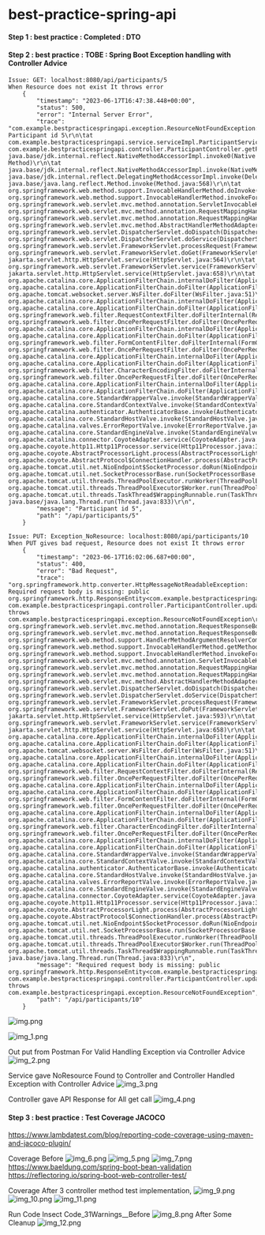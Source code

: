 # best-practice-spring-api

#### Step 1 : best practice : Completed : DTO
#### Step 2 : best practice : TOBE : Spring Boot Exception handling with Controller Advice
    Issue: GET: localhost:8080/api/participants/5
    When Resource does not exist It throws error
        {
            "timestamp": "2023-06-17T16:47:38.448+00:00",
            "status": 500,
            "error": "Internal Server Error",
            "trace": "com.example.bestpracticespringapi.exception.ResourceNotFoundException: Participant id 5\r\n\tat com.example.bestpracticespringapi.service.serviceImpl.ParticipantServiceImpl.getParticipantById(ParticipantServiceImpl.java:62)\r\n\tat com.example.bestpracticespringapi.controller.ParticipantController.getParticipantById(ParticipantController.java:41)\r\n\tat java.base/jdk.internal.reflect.NativeMethodAccessorImpl.invoke0(Native Method)\r\n\tat java.base/jdk.internal.reflect.NativeMethodAccessorImpl.invoke(NativeMethodAccessorImpl.java:77)\r\n\tat java.base/jdk.internal.reflect.DelegatingMethodAccessorImpl.invoke(DelegatingMethodAccessorImpl.java:43)\r\n\tat java.base/java.lang.reflect.Method.invoke(Method.java:568)\r\n\tat org.springframework.web.method.support.InvocableHandlerMethod.doInvoke(InvocableHandlerMethod.java:207)\r\n\tat org.springframework.web.method.support.InvocableHandlerMethod.invokeForRequest(InvocableHandlerMethod.java:152)\r\n\tat org.springframework.web.servlet.mvc.method.annotation.ServletInvocableHandlerMethod.invokeAndHandle(ServletInvocableHandlerMethod.java:118)\r\n\tat org.springframework.web.servlet.mvc.method.annotation.RequestMappingHandlerAdapter.invokeHandlerMethod(RequestMappingHandlerAdapter.java:884)\r\n\tat org.springframework.web.servlet.mvc.method.annotation.RequestMappingHandlerAdapter.handleInternal(RequestMappingHandlerAdapter.java:797)\r\n\tat org.springframework.web.servlet.mvc.method.AbstractHandlerMethodAdapter.handle(AbstractHandlerMethodAdapter.java:87)\r\n\tat org.springframework.web.servlet.DispatcherServlet.doDispatch(DispatcherServlet.java:1081)\r\n\tat org.springframework.web.servlet.DispatcherServlet.doService(DispatcherServlet.java:974)\r\n\tat org.springframework.web.servlet.FrameworkServlet.processRequest(FrameworkServlet.java:1011)\r\n\tat org.springframework.web.servlet.FrameworkServlet.doGet(FrameworkServlet.java:903)\r\n\tat jakarta.servlet.http.HttpServlet.service(HttpServlet.java:564)\r\n\tat org.springframework.web.servlet.FrameworkServlet.service(FrameworkServlet.java:885)\r\n\tat jakarta.servlet.http.HttpServlet.service(HttpServlet.java:658)\r\n\tat org.apache.catalina.core.ApplicationFilterChain.internalDoFilter(ApplicationFilterChain.java:205)\r\n\tat org.apache.catalina.core.ApplicationFilterChain.doFilter(ApplicationFilterChain.java:149)\r\n\tat org.apache.tomcat.websocket.server.WsFilter.doFilter(WsFilter.java:51)\r\n\tat org.apache.catalina.core.ApplicationFilterChain.internalDoFilter(ApplicationFilterChain.java:174)\r\n\tat org.apache.catalina.core.ApplicationFilterChain.doFilter(ApplicationFilterChain.java:149)\r\n\tat org.springframework.web.filter.RequestContextFilter.doFilterInternal(RequestContextFilter.java:100)\r\n\tat org.springframework.web.filter.OncePerRequestFilter.doFilter(OncePerRequestFilter.java:116)\r\n\tat org.apache.catalina.core.ApplicationFilterChain.internalDoFilter(ApplicationFilterChain.java:174)\r\n\tat org.apache.catalina.core.ApplicationFilterChain.doFilter(ApplicationFilterChain.java:149)\r\n\tat org.springframework.web.filter.FormContentFilter.doFilterInternal(FormContentFilter.java:93)\r\n\tat org.springframework.web.filter.OncePerRequestFilter.doFilter(OncePerRequestFilter.java:116)\r\n\tat org.apache.catalina.core.ApplicationFilterChain.internalDoFilter(ApplicationFilterChain.java:174)\r\n\tat org.apache.catalina.core.ApplicationFilterChain.doFilter(ApplicationFilterChain.java:149)\r\n\tat org.springframework.web.filter.CharacterEncodingFilter.doFilterInternal(CharacterEncodingFilter.java:201)\r\n\tat org.springframework.web.filter.OncePerRequestFilter.doFilter(OncePerRequestFilter.java:116)\r\n\tat org.apache.catalina.core.ApplicationFilterChain.internalDoFilter(ApplicationFilterChain.java:174)\r\n\tat org.apache.catalina.core.ApplicationFilterChain.doFilter(ApplicationFilterChain.java:149)\r\n\tat org.apache.catalina.core.StandardWrapperValve.invoke(StandardWrapperValve.java:166)\r\n\tat org.apache.catalina.core.StandardContextValve.invoke(StandardContextValve.java:90)\r\n\tat org.apache.catalina.authenticator.AuthenticatorBase.invoke(AuthenticatorBase.java:482)\r\n\tat org.apache.catalina.core.StandardHostValve.invoke(StandardHostValve.java:115)\r\n\tat org.apache.catalina.valves.ErrorReportValve.invoke(ErrorReportValve.java:93)\r\n\tat org.apache.catalina.core.StandardEngineValve.invoke(StandardEngineValve.java:74)\r\n\tat org.apache.catalina.connector.CoyoteAdapter.service(CoyoteAdapter.java:341)\r\n\tat org.apache.coyote.http11.Http11Processor.service(Http11Processor.java:390)\r\n\tat org.apache.coyote.AbstractProcessorLight.process(AbstractProcessorLight.java:63)\r\n\tat org.apache.coyote.AbstractProtocol$ConnectionHandler.process(AbstractProtocol.java:894)\r\n\tat org.apache.tomcat.util.net.NioEndpoint$SocketProcessor.doRun(NioEndpoint.java:1741)\r\n\tat org.apache.tomcat.util.net.SocketProcessorBase.run(SocketProcessorBase.java:52)\r\n\tat org.apache.tomcat.util.threads.ThreadPoolExecutor.runWorker(ThreadPoolExecutor.java:1191)\r\n\tat org.apache.tomcat.util.threads.ThreadPoolExecutor$Worker.run(ThreadPoolExecutor.java:659)\r\n\tat org.apache.tomcat.util.threads.TaskThread$WrappingRunnable.run(TaskThread.java:61)\r\n\tat java.base/java.lang.Thread.run(Thread.java:833)\r\n",
            "message": "Participant id 5",
            "path": "/api/participants/5"
        }
    
    Issue: PUT: Exception_NoResource: localhost:8080/api/participants/10
    When PUT gives bad request, Resource does not exist It throws error
        {
            "timestamp": "2023-06-17T16:02:06.687+00:00",
            "status": 400,
            "error": "Bad Request",
            "trace": "org.springframework.http.converter.HttpMessageNotReadableException: Required request body is missing: public org.springframework.http.ResponseEntity<com.example.bestpracticespringapi.dto.ParticipantDto> com.example.bestpracticespringapi.controller.ParticipantController.updateParticipant(long,com.example.bestpracticespringapi.dto.ParticipantDto) throws com.example.bestpracticespringapi.exception.ResourceNotFoundException\r\n\tat org.springframework.web.servlet.mvc.method.annotation.RequestResponseBodyMethodProcessor.readWithMessageConverters(RequestResponseBodyMethodProcessor.java:166)\r\n\tat org.springframework.web.servlet.mvc.method.annotation.RequestResponseBodyMethodProcessor.resolveArgument(RequestResponseBodyMethodProcessor.java:136)\r\n\tat org.springframework.web.method.support.HandlerMethodArgumentResolverComposite.resolveArgument(HandlerMethodArgumentResolverComposite.java:122)\r\n\tat org.springframework.web.method.support.InvocableHandlerMethod.getMethodArgumentValues(InvocableHandlerMethod.java:181)\r\n\tat org.springframework.web.method.support.InvocableHandlerMethod.invokeForRequest(InvocableHandlerMethod.java:148)\r\n\tat org.springframework.web.servlet.mvc.method.annotation.ServletInvocableHandlerMethod.invokeAndHandle(ServletInvocableHandlerMethod.java:118)\r\n\tat org.springframework.web.servlet.mvc.method.annotation.RequestMappingHandlerAdapter.invokeHandlerMethod(RequestMappingHandlerAdapter.java:884)\r\n\tat org.springframework.web.servlet.mvc.method.annotation.RequestMappingHandlerAdapter.handleInternal(RequestMappingHandlerAdapter.java:797)\r\n\tat org.springframework.web.servlet.mvc.method.AbstractHandlerMethodAdapter.handle(AbstractHandlerMethodAdapter.java:87)\r\n\tat org.springframework.web.servlet.DispatcherServlet.doDispatch(DispatcherServlet.java:1081)\r\n\tat org.springframework.web.servlet.DispatcherServlet.doService(DispatcherServlet.java:974)\r\n\tat org.springframework.web.servlet.FrameworkServlet.processRequest(FrameworkServlet.java:1011)\r\n\tat org.springframework.web.servlet.FrameworkServlet.doPut(FrameworkServlet.java:925)\r\n\tat jakarta.servlet.http.HttpServlet.service(HttpServlet.java:593)\r\n\tat org.springframework.web.servlet.FrameworkServlet.service(FrameworkServlet.java:885)\r\n\tat jakarta.servlet.http.HttpServlet.service(HttpServlet.java:658)\r\n\tat org.apache.catalina.core.ApplicationFilterChain.internalDoFilter(ApplicationFilterChain.java:205)\r\n\tat org.apache.catalina.core.ApplicationFilterChain.doFilter(ApplicationFilterChain.java:149)\r\n\tat org.apache.tomcat.websocket.server.WsFilter.doFilter(WsFilter.java:51)\r\n\tat org.apache.catalina.core.ApplicationFilterChain.internalDoFilter(ApplicationFilterChain.java:174)\r\n\tat org.apache.catalina.core.ApplicationFilterChain.doFilter(ApplicationFilterChain.java:149)\r\n\tat org.springframework.web.filter.RequestContextFilter.doFilterInternal(RequestContextFilter.java:100)\r\n\tat org.springframework.web.filter.OncePerRequestFilter.doFilter(OncePerRequestFilter.java:116)\r\n\tat org.apache.catalina.core.ApplicationFilterChain.internalDoFilter(ApplicationFilterChain.java:174)\r\n\tat org.apache.catalina.core.ApplicationFilterChain.doFilter(ApplicationFilterChain.java:149)\r\n\tat org.springframework.web.filter.FormContentFilter.doFilterInternal(FormContentFilter.java:93)\r\n\tat org.springframework.web.filter.OncePerRequestFilter.doFilter(OncePerRequestFilter.java:116)\r\n\tat org.apache.catalina.core.ApplicationFilterChain.internalDoFilter(ApplicationFilterChain.java:174)\r\n\tat org.apache.catalina.core.ApplicationFilterChain.doFilter(ApplicationFilterChain.java:149)\r\n\tat org.springframework.web.filter.CharacterEncodingFilter.doFilterInternal(CharacterEncodingFilter.java:201)\r\n\tat org.springframework.web.filter.OncePerRequestFilter.doFilter(OncePerRequestFilter.java:116)\r\n\tat org.apache.catalina.core.ApplicationFilterChain.internalDoFilter(ApplicationFilterChain.java:174)\r\n\tat org.apache.catalina.core.ApplicationFilterChain.doFilter(ApplicationFilterChain.java:149)\r\n\tat org.apache.catalina.core.StandardWrapperValve.invoke(StandardWrapperValve.java:166)\r\n\tat org.apache.catalina.core.StandardContextValve.invoke(StandardContextValve.java:90)\r\n\tat org.apache.catalina.authenticator.AuthenticatorBase.invoke(AuthenticatorBase.java:482)\r\n\tat org.apache.catalina.core.StandardHostValve.invoke(StandardHostValve.java:115)\r\n\tat org.apache.catalina.valves.ErrorReportValve.invoke(ErrorReportValve.java:93)\r\n\tat org.apache.catalina.core.StandardEngineValve.invoke(StandardEngineValve.java:74)\r\n\tat org.apache.catalina.connector.CoyoteAdapter.service(CoyoteAdapter.java:341)\r\n\tat org.apache.coyote.http11.Http11Processor.service(Http11Processor.java:390)\r\n\tat org.apache.coyote.AbstractProcessorLight.process(AbstractProcessorLight.java:63)\r\n\tat org.apache.coyote.AbstractProtocol$ConnectionHandler.process(AbstractProtocol.java:894)\r\n\tat org.apache.tomcat.util.net.NioEndpoint$SocketProcessor.doRun(NioEndpoint.java:1741)\r\n\tat org.apache.tomcat.util.net.SocketProcessorBase.run(SocketProcessorBase.java:52)\r\n\tat org.apache.tomcat.util.threads.ThreadPoolExecutor.runWorker(ThreadPoolExecutor.java:1191)\r\n\tat org.apache.tomcat.util.threads.ThreadPoolExecutor$Worker.run(ThreadPoolExecutor.java:659)\r\n\tat org.apache.tomcat.util.threads.TaskThread$WrappingRunnable.run(TaskThread.java:61)\r\n\tat java.base/java.lang.Thread.run(Thread.java:833)\r\n",
            "message": "Required request body is missing: public org.springframework.http.ResponseEntity<com.example.bestpracticespringapi.dto.ParticipantDto> com.example.bestpracticespringapi.controller.ParticipantController.updateParticipant(long,com.example.bestpracticespringapi.dto.ParticipantDto) throws com.example.bestpracticespringapi.exception.ResourceNotFoundException",
            "path": "/api/participants/10"
        }

![img.png](img.png)

![img_1.png](img_1.png)

Out put from Postman For Valid
Handling Exception via Controller Advice
![img_2.png](img_2.png)

Service gave NoResource Found to Controller
and Controller Handled Exception with Controller Advice
![img_3.png](img_3.png)

Controller gave API Response for All get call
![img_4.png](img_4.png)


#### Step 3 : best practice : Test Coverage JACOCO
https://www.lambdatest.com/blog/reporting-code-coverage-using-maven-and-jacoco-plugin/

Coverage Before
![img_6.png](img_6.png)
![img_5.png](img_5.png)
![img_7.png](img_7.png)
https://www.baeldung.com/spring-boot-bean-validation
https://reflectoring.io/spring-boot-web-controller-test/

Coverage After 3 controller method test implementation, 
![img_9.png](img_9.png)
![img_10.png](img_10.png)
![img_11.png](img_11.png)

Run Code Insect Code_31Warnings__Before
![img_8.png](img_8.png)
After Some Cleanup
![img_12.png](img_12.png)
